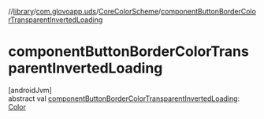 //[library](../../../index.md)/[com.glovoapp.uds](../index.md)/[CoreColorScheme](index.md)/[componentButtonBorderColorTransparentInvertedLoading](component-button-border-color-transparent-inverted-loading.md)

# componentButtonBorderColorTransparentInvertedLoading

[androidJvm]\
abstract val [componentButtonBorderColorTransparentInvertedLoading](component-button-border-color-transparent-inverted-loading.md): [Color](https://developer.android.com/reference/kotlin/androidx/compose/ui/graphics/Color.html)

